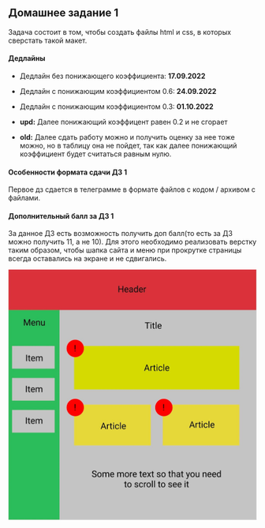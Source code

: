 ## Домашнее задание 1

Задача состоит в том, чтобы создать файлы html и css, в которых сверстать такой макет.

#### Дедлайны

- Дедлайн без понижающего коэффициента: **17.09.2022**
- Дедлайн с понижающим коэффициентом 0.6: **24.09.2022**
- Дедлайн с понижающим коэффициентом 0.3: **01.10.2022**

- **upd:** Далее понижающий коэффицент равен 0.2 и не сгорает
- **old:** Далее сдать работу можно и получить оценку за нее тоже можно, но в таблицу она не пойдет, 
  так как далее понижающий коэффициент будет считаться равным нулю.
  
#### Особенности формата сдачи ДЗ 1

Первое дз сдается в телеграмме в формате файлов с кодом / архивом с файлами.

#### Дополнительный балл за ДЗ 1

За данное ДЗ есть возможность получить доп балл(то есть за ДЗ можно получить 11, а не 10).
Для этого необходимо реализовать верстку таким образом,
чтобы шапка сайта и меню при прокрутке страницы всегда оставались на экране и не сдвигались.


![](./layout.png)
